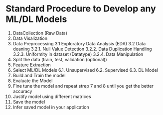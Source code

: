 # Standard Procedure to Develop any ML/DL Models

1. DataCollection (Raw Data)
2. Data Visalization
3. Data Preprocessing
    3.1 Exploratory Data Analysis (EDA)
    3.2 Data deaning
        3.2.1. Null Value Detection
        3.2.2. Data Duplication Handling
        3.2.3. Uniformity in dataset (Datatype)
        3.2.4. Data Manipulation
4. Split the data (train, test, validation (optional))
5. Feature Extraction
6. Select ML/DL Models
    6.1. Unsupervised
    6.2. Supervised
    6.3. DL Model
7. Build and Train the model
8. Evaluate the Model
9. Fine tune the model and repeat strep 7 and 8 until you get the better accuracy
10. Justify model using different matrices
11. Save the model
12. Infer saved model in your application